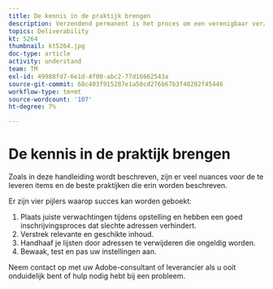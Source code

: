 ```yaml
---
title: De kennis in de praktijk brengen
description: Verzendend permanent is het proces om een verenigbaar verzendend volume en strategie te vestigen om ISP reputatie te handhaven.
topics: Deliverability
kt: 5264
thumbnail: kt5264.jpg
doc-type: article
activity: understand
team: TM
exl-id: 49988fd7-6e1d-4f00-abc2-77d16662543a
source-git-commit: 68c403f915287e1a50cd276b67b3f48202f45446
workflow-type: tm+mt
source-wordcount: '107'
ht-degree: 7%

---
```


# De kennis in de praktijk brengen

Zoals in deze handleiding wordt beschreven, zijn er veel nuances voor de te leveren items en de beste praktijken die erin worden beschreven.

Er zijn vier pijlers waarop succes kan worden geboekt:

1. Plaats juiste verwachtingen tijdens opstelling en hebben een goed inschrijvingsproces dat slechte adressen verhindert.
2. Verstrek relevante en geschikte inhoud.
3. Handhaaf je lijsten door adressen te verwijderen die ongeldig worden.
4. Bewaak, test en pas uw instellingen aan.

Neem contact op met uw Adobe-consultant of leverancier als u ooit onduidelijk bent of hulp nodig hebt bij een probleem.
